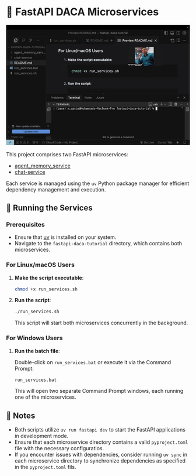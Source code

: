 # 🧠 FastAPI DACA Microservices
![Demo](output.gif)

This project comprises two FastAPI microservices:

- [agent_memory_service](./agent_memory_service/)
- [chat-service](./chat-service/)

Each service is managed using the `uv` Python package manager for efficient dependency management and execution.

## 🚀 Running the Services

### Prerequisites

- Ensure that [uv](https://docs.astral.sh/uv/) is installed on your system.
- Navigate to the `fastapi-daca-tutorial` directory, which contains both microservices.

### For Linux/macOS Users

1. **Make the script executable**:

   ```bash
   chmod +x run_services.sh
   ```


2. **Run the script**:

   ```bash
   ./run_services.sh
   ```


   This script will start both microservices concurrently in the background.

### For Windows Users

1. **Run the batch file**:

   Double-click on `run_services.bat` or execute it via the Command Prompt:

   ```cmd
   run_services.bat
   ```


   This will open two separate Command Prompt windows, each running one of the microservices.

## 📝 Notes
- Both scripts utilize `uv run fastapi dev` to start the FastAPI applications in development mode.
- Ensure that each microservice directory contains a valid `pyproject.toml` file with the necessary configuratios.
- If you encounter issues with dependencies, consider running `uv sync` in each microservice directory to synchronize dependencies as specified in the `pyproject.toml` fils.

